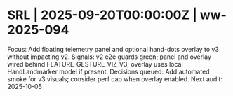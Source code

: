 # SRL | 2025-09-20T00:00:00Z | ww-2025-094

Focus: Add floating telemetry panel and optional hand-dots overlay to v3 without impacting v2.
Signals: v2 e2e guards green; panel and overlay wired behind FEATURE_GESTURE_VIZ_V3; overlay uses local HandLandmarker model if present.
Decisions queued: Add automated smoke for v3 visuals; consider perf cap when overlay enabled.
Next audit: 2025-10-05
